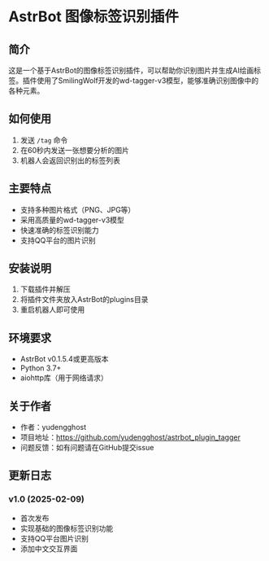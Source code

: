 # AstrBot 图像标签识别插件

## 简介
这是一个基于AstrBot的图像标签识别插件，可以帮助你识别图片并生成AI绘画标签。插件使用了SmilingWolf开发的wd-tagger-v3模型，能够准确识别图像中的各种元素。

## 如何使用
1. 发送 `/tag` 命令
2. 在60秒内发送一张想要分析的图片
3. 机器人会返回识别出的标签列表

## 主要特点
- 支持多种图片格式（PNG、JPG等）
- 采用高质量的wd-tagger-v3模型
- 快速准确的标签识别能力
- 支持QQ平台的图片识别

## 安装说明
1. 下载插件并解压
2. 将插件文件夹放入AstrBot的plugins目录
3. 重启机器人即可使用

## 环境要求
- AstrBot v0.1.5.4或更高版本
- Python 3.7+
- aiohttp库（用于网络请求）

## 关于作者
- 作者：yudengghost
- 项目地址：https://github.com/yudengghost/astrbot_plugin_tagger
- 问题反馈：如有问题请在GitHub提交issue

## 更新日志
### v1.0 (2025-02-09)
- 首次发布
- 实现基础的图像标签识别功能
- 支持QQ平台图片识别
- 添加中文交互界面
